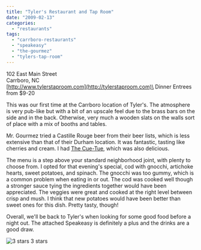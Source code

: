 ```yaml
---
title: "Tyler's Restaurant and Tap Room"
date: "2009-02-13"
categories:
  - "restaurants"
tags:
  - "carrboro-restaurants"
  - "speakeasy"
  - "the-gourmez"
  - "tylers-tap-room"
---
```


102 East Main Street\
Carrboro, NC\
[http://www.tylerstaproom.com](http://tylerstaproom.com)\
Dinner Entrees from $9-20

This was our first time at the Carrboro location of Tyler's. The atmosphere is very pub-like but with a bit of an upscale feel due to the brass bars on the side and in the back. Otherwise, very much a wooden slats on the walls sort of place with a mix of booths and tables.

Mr. Gourmez tried a Castille Rouge beer from their beer lists, which is less extensive than that of their Durham location. It was fantastic, tasting like cherries and cream. I had [The Cue-Tue](https://thegourmez.com/blog/2009-02-13-the-cue-tue-cocktail-tylers-restaurant-and-tap-room/), which was also delicious.

The menu is a step above your standard neighborhood joint, with plenty to choose from. I opted for that evening's special, cod with gnocchi, artichoke hearts, sweet potatoes, and spinach. The gnocchi was too gummy, which is a common problem when eating in or out. The cod was cooked well though a stronger sauce tying the ingredients together would have been appreciated. The veggies were great and cooked at the right level between crisp and mush. I think that new potatoes would have been better than sweet ones for this dish. Pretty tasty, though!

Overall, we'll be back to Tyler's when looking for some good food before a night out. The attached Speakeasy is definitely a plus and the drinks are a good draw.




<div class="caption">

![3 stars](http://s3.amazonaws.com/thegourmez-wpmedia/2009/02/rating_chicken11.gif "rating_chicken11") 3 stars</div>

